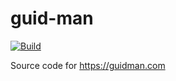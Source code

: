 # guid-man

[![Build](https://github.com/nityan/guid-man/actions/workflows/build.yml/badge.svg)](https://github.com/nityan/guid-man/actions/workflows/build.yml)

Source code for https://guidman.com
